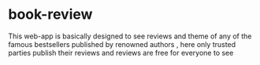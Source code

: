 # book-review
This web-app is basically designed to see reviews and theme of any of the famous bestsellers published by renowned authors , here only trusted parties publish their reviews and reviews are free for everyone to see
